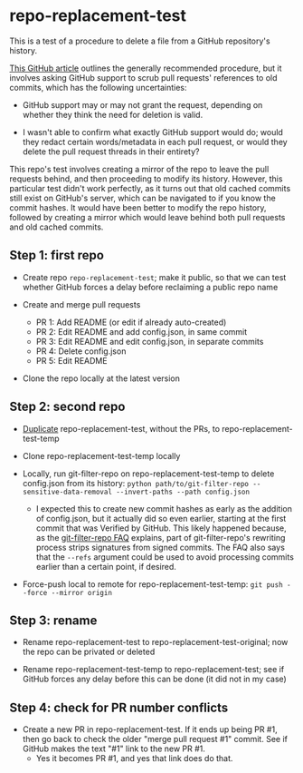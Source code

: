 # repo-replacement-test

This is a test of a procedure to delete a file from a GitHub repository's history.

[This GitHub article](https://docs.github.com/en/authentication/keeping-your-account-and-data-secure/removing-sensitive-data-from-a-repository) outlines the generally recommended procedure, but it involves asking GitHub support to scrub pull requests' references to old commits, which has the following uncertainties:

- GitHub support may or may not grant the request, depending on whether they think the need for deletion is valid.

- I wasn't able to confirm what exactly GitHub support would do; would they redact certain words/metadata in each pull request, or would they delete the pull request threads in their entirety?

This repo's test involves creating a mirror of the repo to leave the pull requests behind, and then proceeding to modify its history. However, this particular test didn't work perfectly, as it turns out that old cached commits still exist on GitHub's server, which can be navigated to if you know the commit hashes. It would have been better to modify the repo history, followed by creating a mirror which would leave behind both pull requests and old cached commits.

## Step 1: first repo

- Create repo `repo-replacement-test`; make it public, so that we can test whether GitHub forces a delay before reclaiming a public repo name

- Create and merge pull requests
    
    - PR 1: Add README (or edit if already auto-created)
    - PR 2: Edit README and add config.json, in same commit
    - PR 3: Edit README and edit config.json, in separate commits
    - PR 4: Delete config.json
    - PR 5: Edit README

- Clone the repo locally at the latest version

## Step 2: second repo

- [Duplicate](https://docs.github.com/en/repositories/creating-and-managing-repositories/duplicating-a-repository) repo-replacement-test, without the PRs, to repo-replacement-test-temp

- Clone repo-replacement-test-temp locally
- Locally, run git-filter-repo on repo-replacement-test-temp to delete config.json from its history: `python path/to/git-filter-repo --sensitive-data-removal --invert-paths --path config.json`
    - I expected this to create new commit hashes as early as the addition of config.json, but it actually did so even earlier, starting at the first commit that was Verified by GitHub. This likely happened because, as the [git-filter-repo FAQ](https://github.com/newren/git-filter-repo/blob/main/Documentation/FAQ.md#why-did-git-filter-repo-rewrite-more-commit-hashes-than-i-expected) explains, part of git-filter-repo's rewriting process strips signatures from signed commits. The FAQ also says that the `--refs` argument could be used to avoid processing commits earlier than a certain point, if desired.
- Force-push local to remote for repo-replacement-test-temp: `git push --force --mirror origin`

## Step 3: rename

- Rename repo-replacement-test to repo-replacement-test-original; now the repo can be privated or deleted

- Rename repo-replacement-test-temp to repo-replacement-test; see if GitHub forces any delay before this can be done (it did not in my case)

## Step 4: check for PR number conflicts

- Create a new PR in repo-replacement-test. If it ends up being PR #1, then go back to check the older "merge pull request #1" commit. See if GitHub makes the text "#1" link to the new PR #1.
    - Yes it becomes PR #1, and yes that link does do that.
